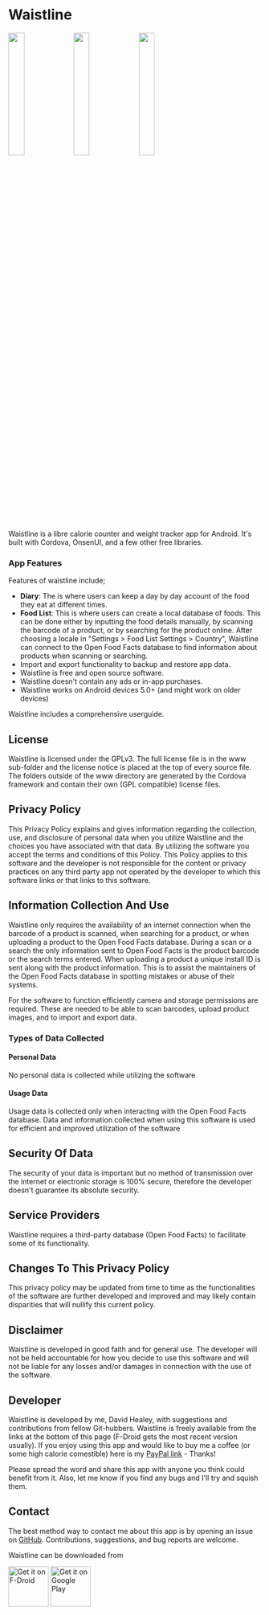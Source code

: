 # Waistline
<div>
<img src="https://raw.githubusercontent.com/davidhealey/waistline/master/images/screenshots/Screenshot_2018-08-01%20Waistline(2).png" width="25%" height="25%" border="0">
<img src="https://raw.githubusercontent.com/davidhealey/waistline/master/images/screenshots/Screenshot_2018-08-01%20Waistline(3).png" width="25%" height="25%" border="0">
<img src="https://raw.githubusercontent.com/davidhealey/waistline/master/images/screenshots/Screenshot_2018-08-01%20Waistline(4).png" width="25%" height="25%" border="0">
</div>

Waistline is a libre calorie counter and weight tracker app for Android. It's built with Cordova, OnsenUI, and a few other free libraries.

### App Features
Features of waistline include;

- **Diary**: The is where users can keep a day by day account of the food they eat at different times.
- **Food List**: This is where users can create a local database of foods. This can be done either by inputting the food details manually, by scanning the barcode of a product, or by searching for the product online. After choosing a locale in "Settings > Food List Settings > Country", Waistline can connect to the Open Food Facts database to find information about products when scanning or searching.
- Import and export functionality to backup and restore app data.
- Waistline is free and open source software.
- Waistline doesn't contain any ads or in-app purchases.
- Waistline works on Android devices 5.0+ (and might work on older devices)

Waistline includes a comprehensive userguide.

## License
Waistline is licensed under the GPLv3. The full license file is in the www sub-folder and the license notice is placed at the top of every source file. The folders outside of the www directory are generated by the Cordova framework and contain their own (GPL compatible) license files.

## Privacy Policy

This Privacy Policy explains and gives information regarding the collection, use, and disclosure of personal data when you utilize Waistline and the choices you have associated with that data. By utilizing the software you accept the terms and conditions of this Policy. This Policy applies to this software and the developer is not responsible for the content or privacy practices on any third party app not operated by the developer to which this software links or that links to this software.

## Information Collection And Use
Waistline only requires the availability of an internet connection when the barcode of a product is scanned, when searching for a product, or when uploading a product to the Open Food Facts database. During a scan or a search the only information sent to Open Food Facts is the product barcode or the search terms entered. When uploading a product a unique install ID is sent along with the product information. This is to assist the maintainers of the Open Food Facts database in spotting mistakes or abuse of their systems.

For the software to function efficiently camera and storage permissions are required. These are needed to be able to scan barcodes, upload product images, and to import and export data.

### Types of Data Collected

#### Personal Data

No personal data is collected while utilizing the software

#### Usage Data

Usage data is collected only when interacting with the Open Food Facts database. Data and information collected when using this software is used for efficient and improved utilization of the software

## Security Of Data
The security of your data is important but no method of transmission over the internet or electronic storage is 100% secure, therefore the developer doesn't guarantee its absolute security.

## Service Providers
Waistline requires a third-party database (Open Food Facts) to facilitate some of its functionality.

## Changes To This Privacy Policy
This privacy policy may be updated from time to time as the functionalities of the software are further developed and improved and may likely contain disparities that will nullify this current policy.

## Disclaimer      

Waistline is developed in good faith and for general use. The developer will not be held accountable for how you decide to use this software and will not be liable for any losses and/or damages in connection with the use of the software.

## Developer
Waistline is developed by me, David Healey, with suggestions and contributions from fellow Git-hubbers. Waistline is freely available from the links at the bottom of this page (F-Droid gets the most recent version usually). If you enjoy using this app and would like to buy me a coffee (or some high calorie comestible) here is my [PayPal link](https://www.paypal.me/healeyd) - Thanks!

Please spread the word and share this app with anyone you think could benefit from it. Also, let me know if you find any bugs and I'll try and squish them.

## Contact

The best method way to contact me about this app is by opening an issue on [GitHub](https://github.com/davidhealey/waistline). Contributions, suggestions, and bug reports are welcome.

Waistline can be downloaded from

[<img src="https://fdroid.gitlab.io/artwork/badge/get-it-on.png"
      alt="Get it on F-Droid"
      height="80">](https://f-droid.org/packages/com.waist.line/)
[<img src="https://play.google.com/intl/en_us/badges/images/generic/en-play-badge.png"
      alt="Get it on Google Play"
      height="80">](https://play.google.com/store/apps/details?id=com.waist.line)
